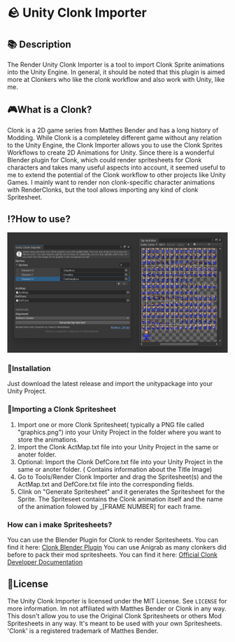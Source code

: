 # 🪨 Unity Clonk  Importer
## 📚 Description
The Render Unity Clonk Importer is a tool to import Clonk Sprite animations into the Unity Engine. In general, it should be noted that this plugin is aimed more at Clonkers who like the clonk workflow and also work with Unity, like me.
## 🎮What is a Clonk?
Clonk is a 2D game series from Matthes Bender and has a long history of Modding. While Clonk is a completeley different game without any relation to the Unity Engine, the Clonk Importer allows you to use the Clonk Sprites Workflows to create 2D Animations for Unity.
Since there is a wonderful Blender plugin for Clonk, which could render spritesheets for Clonk characters and takes many useful aspects into account, it seemed useful to me to extend the potential of the Clonk workflow to other projects like Unity Games. I mainly want to render non clonk-specific character animations with RenderClonks, but the tool allows importing any kind of clonk Spritesheet.

## ⁉️How to use?
![enter image description here](https://raw.githubusercontent.com/valentinwinkelmann/Clonk-Unity-Importer/main/GithubResources/Screenshot_01.png)
### 🔌Installation
Just download the latest release and import the unitypackage into your Unity Project.
### 💾Importing a Clonk Spritesheet
1. Import one or more Clonk Spritesheet( typically a PNG file called "graphics.png") into your Unity Project in the folder where you want to store the animations.
2. Import the Clonk ActMap.txt file into your Unity Project in the same or anoter folder.
3. Optional: Import the Clonk DefCore.txt file into your Unity Project in the same or anoter folder. ( Contains information about the Title Image)
4. Go to Tools/Render Clonk Importer and drag the Spritesheet(s) and the ActMap.txt and DefCore.txt file into the corresponding fields.
5. Clink on "Generate Spritesheet" and it generates the Spritesheet for the Sprite. The Spriteseet contains the Clonk animation itself and the name of the animation folowed by _[FRAME NUMBER] for each frame.
### How can i make Spritesheets?
You can use the Blender Plugin for Clonk to render Spritesheets. You can find it here: [Clonk Blender Plugin](https://github.com/RoboClonk/RenderClonkAddon)
You can use Anigrab as many clonkers did before to pack their mod spritesheets. You can find it here: [Official Clonk Developer Documentation](https://clonk.de/developer.php?lng=en)


## 📃License
The Unity Clonk Importer is licensed under the MIT License. See `LICENSE` for more information.
Im not affiliated with Matthes Bender or Clonk in any way. This dosn't allow you to use the Original Clonk Spritesheets or others Mod Spritesheets in any way. It's meant to be used with your own Spritesheets.
'Clonk' is a registered trademark of Matthes Bender.
